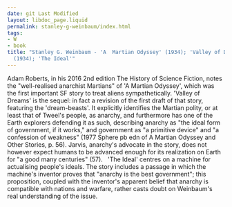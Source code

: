 ```yaml
---
date: git Last Modified
layout: libdoc_page.liquid
permalink: stanley-g-weinbaum/index.html
tags:
- W
- book
title: "Stanley G. Weinbaum - 'A  Martian Odyssey' (1934); 'Valley of Dreams'
  (1934); 'The Ideal'"
---
```


Adam Roberts, in his 2016 2nd edition The History of  Science Fiction, notes the "well-realised anarchist Martians" of 'A Martian  Odyssey', which was the first important SF story to treat aliens  sympathetically. 'Valley of Dreams' is the sequel: in fact a revision of the first draft of that story, featuring the 'dream-beasts'. It explicitly identifies the Martian polity, or at least that of Tweel's people, as anarchy, and furthermore has one of the Earth explorers defending it as such, describing anarchy as "the ideal form of government, if it works," and government as "a primitive device" and "a confession of weakness" (1977 Sphere pb edn of  A Martian Odyssey and Other Stories, p. 56). Jarvis, anarchy's advocate in the story, does not however expect humans to be advanced enough for its realization on Earth for "a good many centuries" (57). 
 
'The Ideal' centres on a machine for actualising people's ideals. The story includes a passage in which the machine's inventor proves that "anarchy is the best government"; this proposition, coupled with the inventor's apparent belief that anarchy is compatible with nations and warfare, rather casts doubt on Weinbaum's real understanding of the issue.
